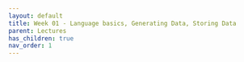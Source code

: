 ```yaml
---
layout: default
title: Week 01 - Language basics, Generating Data, Storing Data
parent: Lectures
has_children: true
nav_order: 1
---
```

